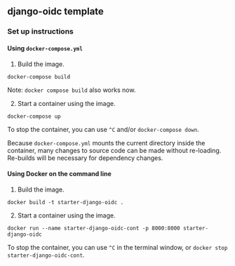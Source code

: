 ## django-oidc template

### Set up instructions

#### Using `docker-compose.yml`

1. Build the image.

```
docker-compose build
```

Note: `docker compose build` also works now.

2. Start a container using the image.

```
docker-compose up
```

To stop the container, you can use `^C` and/or `docker-compose down`.

Because `docker-compose.yml` mounts the current directory inside the
container, many changes to source code can be made without re-loading.
Re-builds will be necessary for dependency changes.

#### Using Docker on the command line

1. Build the image.

```
docker build -t starter-django-oidc .
```

2. Start a container using the image.

```
docker run --name starter-django-oidc-cont -p 8000:8000 starter-django-oidc
```

To stop the container, you can use `^C` in the terminal window,
or `docker stop starter-django-oidc-cont`.
